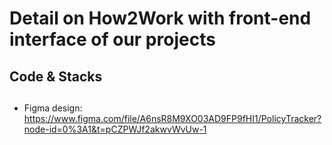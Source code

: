 # Detail on How2Work with front-end interface of our projects
## Code & Stacks

##
- Figma design: https://www.figma.com/file/A6nsR8M9XO03AD9FP9fHI1/PolicyTracker?node-id=0%3A1&t=pCZPWJf2akwvWvUw-1
